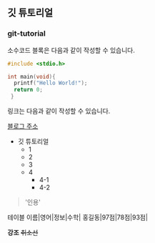 ## 깃 튜토리얼
### git-tutorial

소수코드 블록은 다음과 같이 작성할 수 있습니다.

```c
#include <stdio.h>

int main(void){
  printf("Hello World!");
  return 0;
 }
```

링크는 다음과 같이 작성할 수 있습니다.

[블로그 주소](주소)

* 깃 튜토리얼
  * 1
  * 2
  * 3
  * 4
    * 4-1
    * 4-2
 
> '인용'

테이블
이름|영어|정보|수학|
홍길동|97점|78점|93점|

**강조** ~~취소선~~
